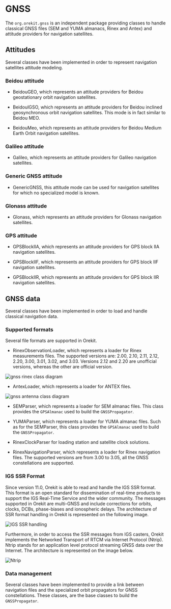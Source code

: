 <!--- Copyright 2002-2025 CS GROUP
  Licensed under the Apache License, Version 2.0 (the "License");
  you may not use this file except in compliance with the License.
  You may obtain a copy of the License at
  
    http://www.apache.org/licenses/LICENSE-2.0
  
  Unless required by applicable law or agreed to in writing, software
  distributed under the License is distributed on an "AS IS" BASIS,
  WITHOUT WARRANTIES OR CONDITIONS OF ANY KIND, either express or implied.
  See the License for the specific language governing permissions and
  limitations under the License.
-->

# GNSS

The `org.orekit.gnss` is an independent package providing classes to handle classical GNSS files
(SEM and YUMA almanacs, Rinex and Antex) and attitude providers for navigation satellites.

## Attitudes

Several classes have been implemented in order to represent navigation satellites attitude modeling.

### Beidou attitude

* BeidouGEO, which represents an attitude providers for Beidou geostationary
  orbit navigation satellites.

* BeidouIGSO, which represents an attitude providers for Beidou inclined
  geosynchronous orbit navigation satellites. This mode is in fact similar
  to Beidou MEO.

* BeidouMeo, which represents an attitude providers for Beidou
  Medium Earth Orbit navigation satellites.

### Galileo attitude

* Galileo, which represents an attitude providers for Galileo
  navigation satellites.

### Generic GNSS attitude

* GenericGNSS, this attitude mode can be used for navigation satellites for which
  no specialized model is known.

### Glonass attitude

* Glonass, which represents an attitude providers for Glonass
  navigation satellites.

### GPS attitude

* GPSBlockIIA, which represents an attitude providers for GPS block IIA
  navigation satellites.

* GPSBlockIIF, which represents an attitude providers for GPS block IIF
  navigation satellites.

* GPSBlockIIR, which represents an attitude providers for GPS block IIR
  navigation satellites.

## GNSS data

Several classes have been implemented in order to load and handle classical navigation data.

### Supported formats

Several file formats are supported in Orekit.

* RinexObservationLoader, which represents a loader for Rinex measurements files.
  The supported versions are: 2.00, 2.10, 2.11, 2.12, 2.20,  3.00, 3.01, 3.02, and 3.03.
  Versions 2.12 and 2.20 are unofficial versions, whereas the other are official version.

![gnss rinex class diagram](../images/design/gnss-rinex-class-diagram.png)

* AntexLoader, which represents a loader for ANTEX files.

![gnss antenna class diagram](../images/design/gnss-antenna-class-diagram.png)

* SEMParser, which represents a loader for SEM almanac files. This class provides
  the `GPSAlmanac` used to build the `GNSSPropagator`.

* YUMAParser, which represents a loader for YUMA almanac files. Such as for the SEMParser,
  this class provides the `GPSAlmanac` used to build the `GNSSPropagator`.

* RinexClockParser for loading station and satellite clock solutions.

* RinexNavigationParser, which represents a loader for Rinex navigation files.
  The supported versions are from 3.00 to 3.05, all the GNSS constellations are supported.

### IGS SSR Format

Since version 11.0, Orekit is able to read and handle the IGS SSR format. This format is
an open standard for dissemination of real-time products to support the IGS Real-Time
Service and the wider community. The messages supported in Orekit are multi-GNSS and
include corrections for orbits, clocks, DCBs, phase-biases and ionospheric delays. The
architecture of SSR format handling in Orekit is represented on the following image.

![IGS SSR handling](../images/design/metric-parser-class-diagram.png)

Furthermore, in order to access the SSR messages from IGS casters, Orekit implements the
Networked Transport of RTCM via Internet Protocol (Ntrip). Ntrip stands for an application
level protocol streaming GNSS data over the Internet. The architecture is represented on
the image below.

![Ntrip](../images/design/metric-ntrip-class-diagram.png)

### Data management

Several classes have been implemented to provide a link between navigation files
and the specialized orbit propagators for GNSS constellations. These classes,
are the base classes to build the `GNSSPropagator`.

